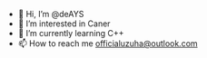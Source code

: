 - 👋 Hi, I’m @deAYS
- 👀 I’m interested in Caner
- 🌱 I’m currently learning C++
- 📫 How to reach me officialuzuha@outlook.com

<!---
deAYS/deAYS is a ✨ special ✨ repository because its `README.md` (this file) appears on your GitHub profile.
You can click the Preview link to take a look at your changes.
--->

